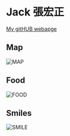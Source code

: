 # Jack 張宏正


[My gitHUB webapge](https://github.com/ChangHungCheng) 

## Map

![MAP](https://github.com/user-attachments/assets/d6cea80b-8386-4eca-bf24-2615a1f5c30d)



## Food

![FOOD](https://github.com/user-attachments/assets/1787487c-bbdc-432c-8fe6-cb119235119f)



## Smiles

![SMILE](https://github.com/user-attachments/assets/ccf3fe56-e34a-4ce2-a52e-3d1f649547e4)
